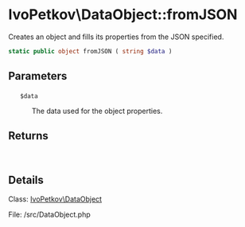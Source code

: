 # IvoPetkov\DataObject::fromJSON

Creates an object and fills its properties from the JSON specified.

```php
static public object fromJSON ( string $data )
```

## Parameters

&nbsp;&nbsp;&nbsp;&nbsp;&nbsp;&nbsp;`$data`

&nbsp;&nbsp;&nbsp;&nbsp;&nbsp;&nbsp;&nbsp;&nbsp;&nbsp;&nbsp;&nbsp;&nbsp;The data used for the object properties.

## Returns

&nbsp;&nbsp;&nbsp;&nbsp;&nbsp;&nbsp;

## Details

Class: [IvoPetkov\DataObject](ivopetkov.dataobject.class.md)

File: /src/DataObject.php

